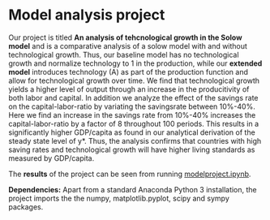 # Model analysis project

Our project is titled **An analysis of tehcnological growth in the Solow model** and is a comparative analysis of a solow model with and without technological growth. Thus, our baseline model has no technological growth and normalize technology to 1 in the production, while our **extended model** introduces technology (A) as part of the production function and allow for technological growth over time. We find that technological growth yields a higher level of output through an increase in the producitivity of both labor and capital. In addition we analyze the effect of the savings rate on the capital-labor-ratio by variating the savingsrate between 10%-40%. Here we find an increase in the savings rate from 10%-40% increases the capital-labor-ratio by a factor of 8 throughout 100 periods. This results in a significantly higher GDP/capita as found in our analytical derivation of the steady state level of y*. Thus, the analysis confirms that countries with high saving rates and technological growth will have higher living standards as measured by GDP/capita.

The **results** of the project can be seen from running [modelproject.ipynb](modelproject.ipynb).

**Dependencies:** Apart from a standard Anaconda Python 3 installation, the project imports the the numpy, matplotlib.pyplot, scipy and sympy packages.
